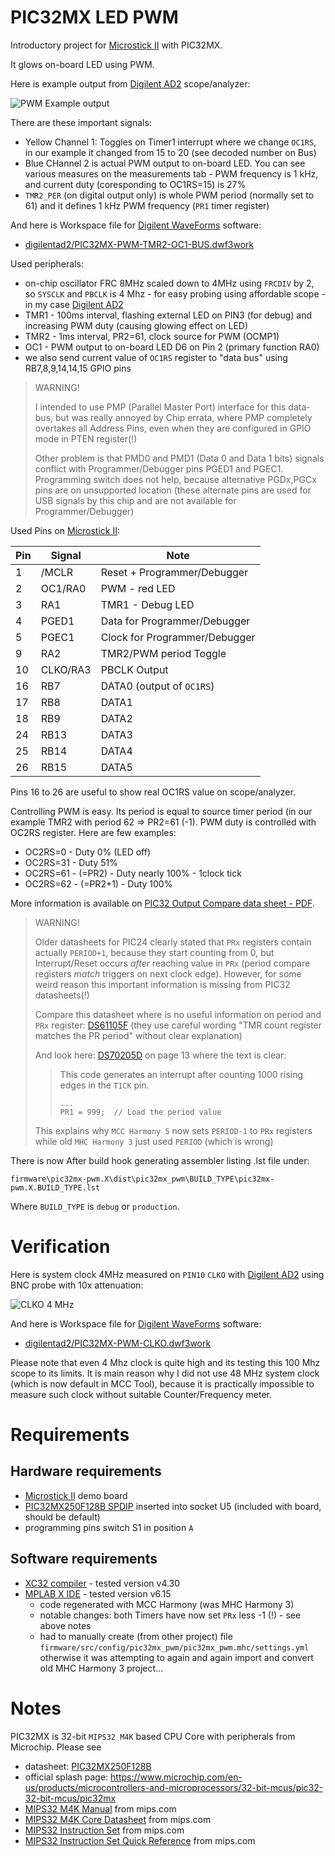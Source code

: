 # PIC32MX LED PWM

Introductory project for [Microstick II][PIC Microstick II] 
with PIC32MX.

It glows on-board LED using PWM.

Here is example output from [Digilent AD2][Digilent AD2] scope/analyzer:

![PWM Example output](digilentad2/PIC32MX-PWM-TMR2-OC1-BUS.gif)

There are these important signals:
- Yellow Channel 1: Toggles on Timer1 interrupt where we change `OC1RS`, in our
  example it changed from 15 to 20 (see decoded number on Bus)
- Blue CHannel 2 is actual PWM output to on-board LED. You can see various measures on 
  the measurements tab - PWM frequency is 1 kHz, and current duty (coresponding to OC1RS=15) is 27%
- `TMR2_PER` (on digital output only) is whole PWM period (normally set to 61) and it defines
   1 kHz PWM frequency (`PR1` timer register)


And here is Workspace file for [Digilent WaveForms][Digilent WaveForms]  software:
- [digilentad2/PIC32MX-PWM-TMR2-OC1-BUS.dwf3work](digilentad2/PIC32MX-PWM-TMR2-OC1-BUS.dwf3work)


Used peripherals:
- on-chip oscillator FRC 8MHz scaled down to 4MHz using `FRCDIV` by 2,
  so `SYSCLK` and `PBCLK` is 4 Mhz - for easy probing using affordable
  scope - in my case [Digilent AD2][Digilent AD2]
- TMR1 - 100ms interval, flashing external LED on PIN3 (for debug) and increasing
  PWM duty (causing glowing effect on LED)
- TMR2 - 1ms interval, PR2=61, clock source for PWM (OCMP1)
- OC1 - PWM output to on-board LED D6 on Pin 2 (primary function RA0)
- we also send current value of `OC1RS` register to "data bus" using RB7,8,9,14,14,15 GPIO pins

> WARNING!
>
> I intended to use PMP (Parallel Master Port) interface for this data-bus, but was really annoyed by
> Chip errata, where PMP completely overtakes all Address Pins, even when they are configured
> in GPIO mode in PTEN register(!)
>
> Other problem is that PMD0 and PMD1 (Data 0 and Data 1 bits) signals conflict with Programmer/Debugger
> pins PGED1 and PGEC1.  Programming switch does not help, because alternative PGDx,PGCx pins are
> on unsupported location (these alternate pins are used for USB signals by this chip and are not
> available for Programmer/Debugger)

Used Pins on [Microstick II][PIC Microstick II]:

| Pin | Signal | Note |
| --- | --- | --- |
| 1 | /MCLR | Reset + Programmer/Debugger |
| 2 | OC1/RA0 | PWM - red LED |
| 3 | RA1 | TMR1 - Debug LED |
| 4 | PGED1 | Data for Programmer/Debugger |
| 5 | PGEC1 | Clock for Programmer/Debugger |
| 9 | RA2  | TMR2/PWM period Toggle |
| 10 | CLKO/RA3 | PBCLK Output |
| 16 | RB7 | DATA0 (output of `OC1RS`) |
| 17 | RB8 | DATA1 |
| 18 | RB9 | DATA2 |
| 24 | RB13 | DATA3 |
| 25 | RB14 | DATA4 |
| 26 | RB15 | DATA5 |

Pins 16 to 26 are useful to show real OC1RS value on scope/analyzer.

Controlling PWM is easy. Its period is equal to source timer period
(in our example TMR2 with period 62 => PR2=61 (-1). PWM duty is controlled
with OC2RS register. Here are few examples:
- OC2RS=0  - Duty 0% (LED off)
- OC2RS=31 - Duty 51% 
- OC2RS=61 - (=PR2) - Duty nearly 100% - 1clock tick
- OC2RS=62 - (=PR2+1) - Duty 100%

More information is available on [PIC32 Output Compare data sheet - PDF][PIC32 Output Compare].

> WARNING!
>
> Older datasheets for PIC24 clearly stated that `PRx` registers
> contain actually `PERIOD+1`, because they start counting from 0,
> but Interrupt/Reset occurs *after* reaching value in `PRx` (period
> compare registers *match* triggers on next clock edge). However,
> for some weird reason this important information is missing
> from PIC32 datasheets(!)
> 
> Compare this datasheet where is no useful information on period
> and `PRx` register: [DS61105F][DS61105F] (they use careful wording
> "TMR count register matches the PR period" without clear explanation)
>
> And look here: [DS70205D][DS70205D] on page 13 where the text is clear:
>
> >  This code generates an interrupt after counting 1000 rising edges in
> > the `T1CK` pin.
> >
> > ```
> > ...
> > PR1 = 999;  // Load the period value
> > ```
>
> This explains why `MCC Harmony 5` now sets `PERIOD-1` to `PRx`
> registers while old `MHC Harmony 3` just used `PERIOD` (which is
> wrong)

There is now After build hook generating assembler listing .lst file under:
```
firmware\pic32mx-pwm.X\dist\pic32mx_pwm\BUILD_TYPE\pic32mx-pwm.X.BUILD_TYPE.lst
```
Where `BUILD_TYPE` is `debug` or `production`.

# Verification

Here is system clock 4MHz measured on `PIN10` `CLKO`  with [Digilent AD2][Digilent AD2]
using BNC probe with 10x attenuation:

![CLKO 4 MHz](digilentad2/PIC32MX-PWM-CLKO.gif)

And here is Workspace file for [Digilent WaveForms][Digilent WaveForms]  software:
- [digilentad2/PIC32MX-PWM-CLKO.dwf3work](digilentad2/PIC32MX-PWM-CLKO.dwf3work)

Please note that even 4 Mhz clock is quite high and its testing this 100 Mhz
scope to its limits. It is main reason why I did not use 48 MHz system clock
(which is now default in MCC Tool), because it is practically impossible to
measure such clock without suitable Counter/Frequency meter.

# Requirements

## Hardware requirements

* [Microstick II][PIC Microstick II]  demo board
* [PIC32MX250F128B SPDIP][PIC32MX250F128B] inserted into socket U5
  (included with board, should be default)
* programming pins switch S1 in position `A`

## Software requirements

* [XC32 compiler][XC compilers] - tested version v4.30
* [MPLAB X IDE][MPLAB X IDE] - tested version v6.15
  - code regenerated with MCC Harmony (was MHC Harmony 3)
  - notable changes: both Timers have now set `PRx` less -1 (!) - see
    above notes
  - had to manually create (from other project) file `firmware/src/config/pic32mx_pwm/pic32mx_pwm.mhc/settings.yml` otherwise it was attempting to again and again import
    and convert old MHC Harmony 3 project...

# Notes

PIC32MX is 32-bit `MIPS32 M4K` based CPU Core with peripherals from Microchip.
Please see
- datasheet: [PIC32MX250F128B][PIC32MX250F128B]
- official splash page: https://www.microchip.com/en-us/products/microcontrollers-and-microprocessors/32-bit-mcus/pic32-32-bit-mcus/pic32mx
- [MIPS32 M4K Manual][MIPS32 M4K Manual] from mips.com
- [MIPS32 M4K Core Datasheet][MIPS32 M4K DTS] from mips.com
- [MIPS32 Instruction Set][MIPS32 BIS] from mips.com
- [MIPS32 Instruction Set Quick Reference][MIPS32 QRC] from mips.com

[MIPS32 M4K DTS]: https://s3-eu-west-1.amazonaws.com/downloads-mips/documents/MD00247-2B-M4K-DTS-02.01.pdf
[MIPS32 BIS]: https://s3-eu-west-1.amazonaws.com/downloads-mips/documents/MD00086-2B-MIPS32BIS-AFP-05.04.pdf
[MIPS32 QRC]: https://s3-eu-west-1.amazonaws.com/downloads-mips/documents/MD00565-2B-MIPS32-QRC-01.01.pdf
[MIPS32 M4K Manual]: https://s3-eu-west-1.amazonaws.com/downloads-mips/documents/MD00249-2B-M4K-SUM-02.03.pdf
[DS70205D]: https://ww1.microchip.com/downloads/en/DeviceDoc/70205D.pdf
[DS61105F]: http://ww1.microchip.com/downloads/en/devicedoc/61105f.pdf
[PIC32 Output Compare]: http://ww1.microchip.com/downloads/en/devicedoc/61111e.pdf
[Harmony]: https://www.microchip.com/mplab/mplab-harmony
[XC compilers]: https://www.microchip.com/mplab/compilers
[MPLAB X IDE]: https://www.microchip.com/mplab/mplab-x-ide
[PIC32MX250F128B]: https://www.microchip.com/wwwproducts/en/PIC32MX250F128B
[PIC Microstick II]: https://www.microchip.com/DevelopmentTools/ProductDetails/dm330013-2
[Digilent AD2]: https://digilent.com/shop/analog-discovery-2-100ms-s-usb-oscilloscope-logic-analyzer-and-variable-power-supply/
[Digilent WaveForms]: https://digilent.com/shop/software/digilent-waveforms/
